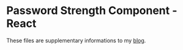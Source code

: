 # Password Strength Component - React
These files are supplementary informations to my <a href="http://joecaps.com/blog/2016/08/06/building-a-password-strength-component-in-react/">blog</a>.
